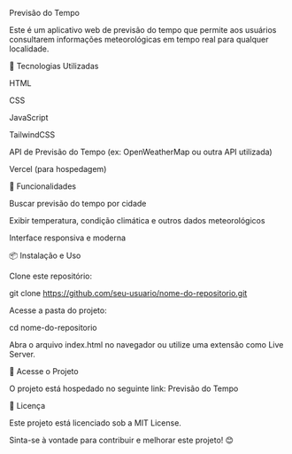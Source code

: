 Previsão do Tempo

Este é um aplicativo web de previsão do tempo que permite aos usuários consultarem informações meteorológicas em tempo real para qualquer localidade.

🚀 Tecnologias Utilizadas

HTML

CSS

JavaScript

TailwindCSS

API de Previsão do Tempo (ex: OpenWeatherMap ou outra API utilizada)

Vercel (para hospedagem)

🎯 Funcionalidades

Buscar previsão do tempo por cidade

Exibir temperatura, condição climática e outros dados meteorológicos

Interface responsiva e moderna

📦 Instalação e Uso

Clone este repositório:

git clone https://github.com/seu-usuario/nome-do-repositorio.git

Acesse a pasta do projeto:

cd nome-do-repositorio

Abra o arquivo index.html no navegador ou utilize uma extensão como Live Server.

🔗 Acesse o Projeto

O projeto está hospedado no seguinte link: Previsão do Tempo

📜 Licença

Este projeto está licenciado sob a MIT License.

Sinta-se à vontade para contribuir e melhorar este projeto! 😊

